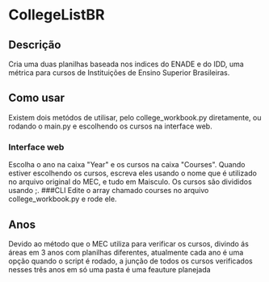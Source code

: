 # CollegeListBR
## Descrição
Cria uma duas planilhas baseada nos indices do ENADE e do IDD, uma métrica para cursos de Instituições de Ensino Superior Brasileiras.

## Como usar
Existem dois metódos de utilisar, pelo college_workbook.py diretamente, ou rodando o main.py e escolhendo os cursos na interface web.
### Interface web
Escolha o ano na caixa "Year" e os cursos na caixa "Courses". Quando estiver escolhendo os cursos, escreva eles usando o nome que é utilizado no arquivo original do MEC, e tudo em Maisculo. Os cursos são divididos usando ;.
###CLI
Edite o array chamado courses no arquivo college_workbook.py e rode ele.

## Anos
Devido ao método que o MEC utiliza para verificar os cursos, divindo ás áreas em 3 anos com planilhas diferentes, atualmente cada ano é uma opção quando o script é rodado, a junção de todos os cursos verificados nesses três anos em só uma pasta é uma feauture planejada

